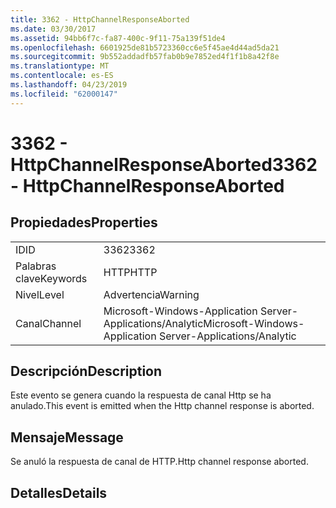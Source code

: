```yaml
---
title: 3362 - HttpChannelResponseAborted
ms.date: 03/30/2017
ms.assetid: 94bb6f7c-fa87-400c-9f11-75a139f51de4
ms.openlocfilehash: 6601925de81b5723360cc6e5f45ae4d44ad5da21
ms.sourcegitcommit: 9b552addadfb57fab0b9e7852ed4f1f1b8a42f8e
ms.translationtype: MT
ms.contentlocale: es-ES
ms.lasthandoff: 04/23/2019
ms.locfileid: "62000147"
---
```

# <a name="3362---httpchannelresponseaborted"></a><span data-ttu-id="a8498-102">3362 - HttpChannelResponseAborted</span><span class="sxs-lookup"><span data-stu-id="a8498-102">3362 - HttpChannelResponseAborted</span></span>
## <a name="properties"></a><span data-ttu-id="a8498-103">Propiedades</span><span class="sxs-lookup"><span data-stu-id="a8498-103">Properties</span></span>  
  
|||  
|-|-|  
|<span data-ttu-id="a8498-104">ID</span><span class="sxs-lookup"><span data-stu-id="a8498-104">ID</span></span>|<span data-ttu-id="a8498-105">3362</span><span class="sxs-lookup"><span data-stu-id="a8498-105">3362</span></span>|  
|<span data-ttu-id="a8498-106">Palabras clave</span><span class="sxs-lookup"><span data-stu-id="a8498-106">Keywords</span></span>|<span data-ttu-id="a8498-107">HTTP</span><span class="sxs-lookup"><span data-stu-id="a8498-107">HTTP</span></span>|  
|<span data-ttu-id="a8498-108">Nivel</span><span class="sxs-lookup"><span data-stu-id="a8498-108">Level</span></span>|<span data-ttu-id="a8498-109">Advertencia</span><span class="sxs-lookup"><span data-stu-id="a8498-109">Warning</span></span>|  
|<span data-ttu-id="a8498-110">Canal</span><span class="sxs-lookup"><span data-stu-id="a8498-110">Channel</span></span>|<span data-ttu-id="a8498-111">Microsoft-Windows-Application Server-Applications/Analytic</span><span class="sxs-lookup"><span data-stu-id="a8498-111">Microsoft-Windows-Application Server-Applications/Analytic</span></span>|  
  
## <a name="description"></a><span data-ttu-id="a8498-112">Descripción</span><span class="sxs-lookup"><span data-stu-id="a8498-112">Description</span></span>  
 <span data-ttu-id="a8498-113">Este evento se genera cuando la respuesta de canal Http se ha anulado.</span><span class="sxs-lookup"><span data-stu-id="a8498-113">This event is emitted when the Http channel response is aborted.</span></span>  
  
## <a name="message"></a><span data-ttu-id="a8498-114">Mensaje</span><span class="sxs-lookup"><span data-stu-id="a8498-114">Message</span></span>  
 <span data-ttu-id="a8498-115">Se anuló la respuesta de canal de HTTP.</span><span class="sxs-lookup"><span data-stu-id="a8498-115">Http channel response aborted.</span></span>  
  
## <a name="details"></a><span data-ttu-id="a8498-116">Detalles</span><span class="sxs-lookup"><span data-stu-id="a8498-116">Details</span></span>
